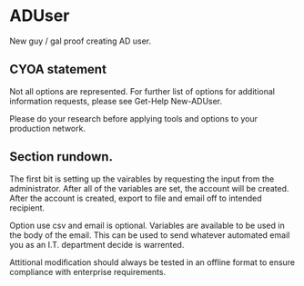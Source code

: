 # ADUser 

New guy / gal proof creating AD user.

## CYOA statement

Not all options are represented. For further list of options for additional information requests, please see Get-Help New-ADUser.

Please do your research before applying tools and options to your production network.

## Section rundown.

The first bit is setting up the vairables by requesting the input from the administrator.
After all of the variables are set, the account will be created.
After the account is created, export to file and email off to intended recipient.

Option use csv and email is optional. Variables are available to be used in the body of the email. This can be used to send whatever automated email you as an I.T. department decide is warrented.

Attitional modification should always be tested in an offline format to ensure compliance with enterprise requirements.